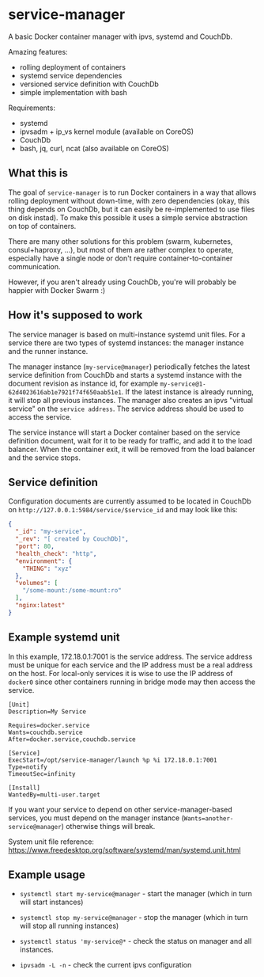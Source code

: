 # service-manager

A basic Docker container manager with ipvs, systemd and CouchDb.

Amazing features:
 * rolling deployment of containers
 * systemd service dependencies
 * versioned service definition with CouchDb
 * simple implementation with bash

Requirements:
 * systemd
 * ipvsadm + ip_vs kernel module (available on CoreOS)
 * CouchDb
 * bash, jq, curl, ncat (also available on CoreOS)

## What this is

The goal of `service-manager` is to run Docker containers in a way that allows
rolling deployment without down-time, with zero dependencies (okay, this thing
depends on CouchDb, but it can easily be re-implemented to use files on disk
instad). To make this possible it uses a simple service abstraction on top of
containers.

There are many other solutions for this problem (swarm, kubernetes,
consul+haproxy, ...), but most of them are rather complex to operate,
especially have a single node or don't require container-to-container
communication.

However, if you aren't already using CouchDb, you're will probably be happier
with Docker Swarm :)

## How it's supposed to work

The service manager is based on multi-instance systemd unit files. For a
service there are two types of systemd instances: the manager instance and the
runner instance.

The manager instance (`my-service@manager`) periodically fetches the latest
service definition from CouchDb and starts a systemd instance with the document
revision as instance id, for example
`my-service@1-62d4023616ab1e7921f74f650aab51e1`. If the latest instance is
already running, it will stop all previous instances. The manager also creates
an ipvs "virtual service" on the `service address`. The service address should
be used to access the service.

The service instance will start a Docker container based on the service
definition document, wait for it to be ready for traffic, and add it to the
load balancer. When the container exit, it will be removed from the load
balancer and the service stops.

## Service definition

Configuration documents are currently assumed to be located in CouchDb on
`http://127.0.0.1:5984/service/$service_id` and may look like this:

```json
{
  "_id": "my-service",
  "_rev": "[ created by CouchDb]",
  "port": 80,
  "health_check": "http",
  "environment": {
    "THING": "xyz"
  },
  "volumes": [
    "/some-mount:/some-mount:ro"
  ],
  "nginx:latest"
}
```

## Example systemd unit

In this example, 172.18.0.1:7001 is the service address. The service address
must be unique for each service and the IP address must be a real address on
the host. For local-only services it is wise to use the IP address of `docker0`
since other containers running in bridge mode may then access the service.

```
[Unit]
Description=My Service

Requires=docker.service
Wants=couchdb.service
After=docker.service,couchdb.service

[Service]
ExecStart=/opt/service-manager/launch %p %i 172.18.0.1:7001
Type=notify
TimeoutSec=infinity

[Install]
WantedBy=multi-user.target
```

If you want your service to depend on other service-manager-based services, you
must depend on the manager instance (`Wants=another-service@manager`) otherwise
things will break.

System unit file reference:
https://www.freedesktop.org/software/systemd/man/systemd.unit.html

## Example usage

* `systemctl start my-service@manager` - start the manager (which in turn will
                                         start instances)

* `systemctl stop my-service@manager` - stop the manager (which in turn will
                                        stop all running instances)

* `systemctl status 'my-service@*` - check the status on manager and all
                                     instances.

* `ipvsadm -L -n` - check the current ipvs configuration

